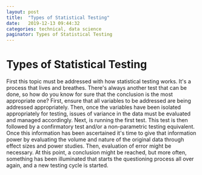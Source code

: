 ```yaml
---
layout: post
title:  "Types of Statistical Testing"
date:   2019-12-13 09:44:32
categories: technical, data science
paginator: Types of Statistical Testing
---
```

# Types of Statistical Testing
First this topic must be addressed with how statistical testing works. It's a process that lives and breathes. There's always another test that can be done, so how do you know for sure that the conclusion is the most appropriate one? First, ensure that all variables to be addressed are being addressed appropriately. Then, once the variables have been isolated appropriately for testing, issues of variance in the data must be evaluated and managed accordingly. Next, is running the first test. This test is then followed by a confirmatory test and/or a non-parametric testing equivalent. Once this information has been ascertained it's time to give that information power by evaluating the volume and nature of the original data through effect sizes and power studies. Then, evaluation of error might be necessary. At this point, a conclusion might be reached, but more often, something has been illuminated that starts the questioning process all over again, and a new testing cycle is started.
